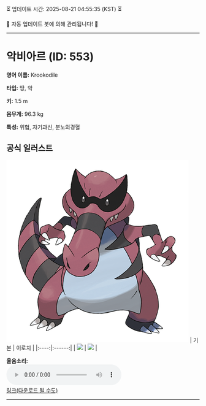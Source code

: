 
⏳ 업데이트 시간: 2025-08-21 04:55:35 (KST) ⏳

🤖 자동 업데이트 봇에 의해 관리됩니다! 🤖

---

# 악비아르 (ID: 553)
**영어 이름:** Krookodile

**타입:** 땅, 악

**키:** 1.5 m

**몸무게:** 96.3 kg

**특성:** 위협, 자기과신, 분노의경혈

## 공식 일러스트
![](https://raw.githubusercontent.com/PokeAPI/sprites/master/sprites/pokemon/other/official-artwork/553.png)
| 기본 | 이로치 |
|:----:|:------:|
| <img src="http://play.pokemonshowdown.com/sprites/ani/krookodile.gif" width="200"> | <img src="http://play.pokemonshowdown.com/sprites/ani-shiny/krookodile.gif" width="200"> |

**울음소리:**<br><audio controls src="https://raw.githubusercontent.com/PokeAPI/cries/main/cries/pokemon/latest/553.ogg"></audio><br> [링크(다운로드 될 수도)](https://raw.githubusercontent.com/PokeAPI/cries/main/cries/pokemon/latest/553.ogg)


---
